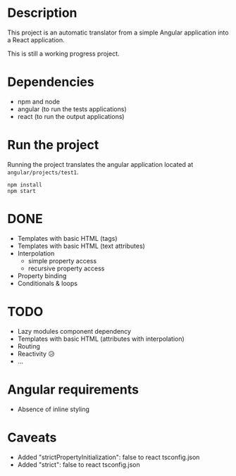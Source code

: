 
# Description

This project is an automatic translator from a simple Angular application into a React application.

This is still a working progress project.

# Dependencies

- npm and node
- angular (to run the tests applications)
- react (to run the output applications)

# Run the project

Running the project translates the angular application located at ```angular/projects/test1```.

```
npm install
npm start
```

# DONE
- Templates with basic HTML (tags)
- Templates with basic HTML (text attributes)
- Interpolation 
  - simple property access
  - recursive property access
- Property binding
- Conditionals & loops

# TODO
- Lazy modules component dependency
- Templates with basic HTML (attributes with interpolation)
- Routing
- Reactivity 😥
- ...

# Angular requirements

- Absence of inline styling

# Caveats
- Added "strictPropertyInitialization": false to react tsconfig.json
- Added "strict": false to react tsconfig.json
